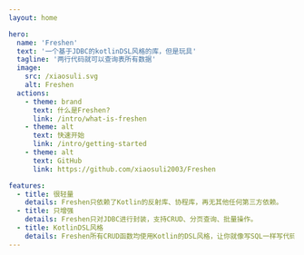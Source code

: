 ```yaml
---
layout: home

hero:
  name: 'Freshen'
  text: '一个基于JDBC的kotlinDSL风格的库，但是玩具'
  tagline: '两行代码就可以查询表所有数据'
  image:
    src: /xiaosuli.svg
    alt: Freshen
  actions:
    - theme: brand
      text: 什么是Freshen?
      link: /intro/what-is-freshen
    - theme: alt
      text: 快速开始
      link: /intro/getting-started
    - theme: alt
      text: GitHub
      link: https://github.com/xiaosuli2003/Freshen

features:
  - title: 很轻量
    details: Freshen只依赖了Kotlin的反射库、协程库，再无其他任何第三方依赖。
  - title: 只增强
    details: Freshen只对JDBC进行封装，支持CRUD、分页查询、批量操作。
  - title: KotlinDSL风格
    details: Freshen所有CRUD函数均使用Kotlin的DSL风格，让你就像写SQL一样写代码，SQL怎么写，代码就怎么写，无任何学习成本。
---
```

